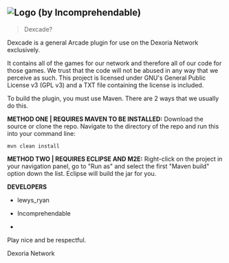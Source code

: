 ![Logo (by Incomprehendable)](http://i.imgur.com/WiCixvt.png)
----------
> Dexcade?

Dexcade is a general Arcade plugin for use on the Dexoria Network exclusively.

It contains all of the games for our network and therefore all of our code for those games. We trust that the code will not be abused in any way that we perceive as such. This project is licensed under GNU's General Public License v3 (GPL v3) and a TXT file containing the license is included.

To build the plugin, you must use Maven. There are 2 ways that we usually do this.

**METHOD ONE | REQUIRES MAVEN TO BE INSTALLED:** Download the source or clone the repo. Navigate to the directory of the repo and run this into your command line: 

	mvn clean install

**METHOD TWO | REQUIRES ECLIPSE AND M2E:** Right-click on the project in your navigation panel, go to "Run as" and select the first "Maven build" option down the list. Eclipse will build the jar for you.

**DEVELOPERS**  
- lewys_ryan  
- Incomprehendable  

-  
Play nice and be respectful.  

Dexoria Network

